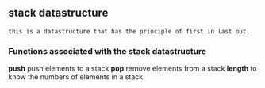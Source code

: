 ## stack datastructure
    this is a datastructure that has the principle of first in last out.

### Functions associated with the stack datastructure
**push** push elements to a stack
**pop** remove elements from a stack
**length** to know the numbers of elements in a stack